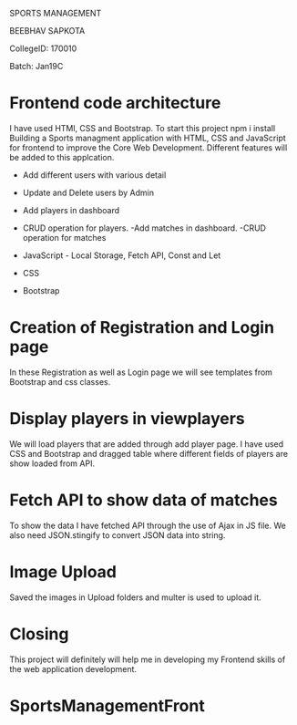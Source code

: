 SPORTS MANAGEMENT

BEEBHAV SAPKOTA

CollegeID: 170010

Batch: Jan19C


# Frontend code architecture

I have used HTMl, CSS and Bootstrap.
To start this project
npm i install
Building a Sports managment application with HTML, CSS and JavaScript for frontend to improve the Core Web Development. Different features will be added to this applcation.

- Add different users with various detail
- Update and Delete users by Admin
- Add players in dashboard
- CRUD operation for players.
-Add matches in dashboard.
-CRUD operation for matches

- JavaScript - Local Storage, Fetch API, Const and Let
- CSS 
- Bootstrap

# Creation of Registration and Login page

In these Registration as well as Login page we will see templates from Bootstrap and css classes.


# Display players in viewplayers

We will load players that are added through add player page. I have used CSS and Bootstrap and dragged table where different fields of players are show loaded from API.



# Fetch API to show data of matches

To show the data I have fetched API through the use of Ajax in JS file. We also need JSON.stingify to convert JSON data into string.

# Image Upload
Saved the images in Upload folders and multer is used to upload it.

# Closing
This project will definitely will help me in developing my Frontend skills of the web application development.

# SportsManagementFront
